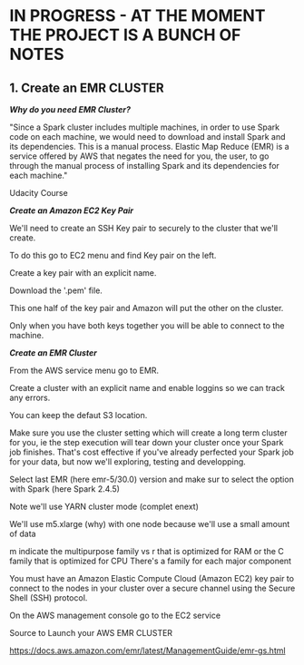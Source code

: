 # IN PROGRESS - AT THE MOMENT THE PROJECT IS A BUNCH OF NOTES

## 1. Create an EMR CLUSTER

***Why do you need EMR Cluster?***

"Since a Spark cluster includes multiple machines, in order to use Spark code on each machine, 
we would need to download and install Spark and its dependencies. 
This is a manual process. 
Elastic Map Reduce (EMR) is a service offered by AWS that negates the need for you, the user, 
to go through the manual process of installing Spark and its dependencies for each machine."

Udacity Course

***Create an Amazon EC2 Key Pair***

We'll need to create an SSH Key pair to securely to the cluster that we'll create.

To do this go to EC2 menu and find Key pair on the left.

Create a key pair with an explicit name.

Download the '.pem' file.

This one half of the key pair and Amazon will put the other on the cluster.

Only when you have both keys together you will be able to connect to the machine.

***Create an EMR Cluster***

From the AWS service menu go to EMR.

Create a cluster with an explicit name and enable loggins so we can track any errors.

You can keep the defaut S3 location.

Make sure you use the cluster setting which will create a long term cluster for you, 
ie the step execution will tear down your cluster once your Spark job finishes.
That's cost effective if you've already perfected your Spark job for your data, but now we'll exploring, testing and developping.

Select last EMR (here emr-5/30.0) version and make sur to select the option with Spark (here Spark 2.4.5)

Note we'll use YARN cluster mode (complet enext)

We'll use m5.xlarge (why) with one node because we'll use a small amount of data 

m indicate the multipurpose family vs r that is optimized for RAM or the C family that is optimized for CPU 
There's a family for each major component






You must have an Amazon Elastic Compute Cloud (Amazon EC2) key pair to connect to the nodes in your cluster over a secure channel using the Secure Shell (SSH) protocol.

On the AWS management console go to the EC2 service

Source to Launch your AWS EMR CLUSTER

https://docs.aws.amazon.com/emr/latest/ManagementGuide/emr-gs.html
